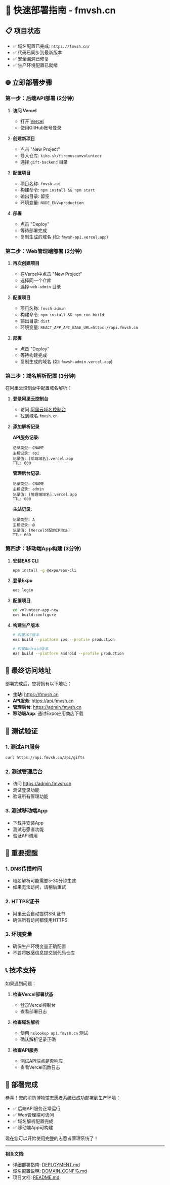 # 🚀 快速部署指南 - fmvsh.cn

## 📋 项目状态
- ✅ 域名配置已完成: `https://fmvsh.cn/`
- ✅ 代码已同步到最新版本
- ✅ 安全漏洞已修复
- ✅ 生产环境配置已就绪

## 🌐 立即部署步骤

### 第一步：后端API部署 (2分钟)

1. **访问 Vercel**
   - 打开 [Vercel](https://vercel.com)
   - 使用GitHub账号登录

2. **创建新项目**
   - 点击 "New Project"
   - 导入仓库: `kiko-sk/firemuseumvolunteer`
   - 选择 `gift-backend` 目录

3. **配置项目**
   - 项目名称: `fmvsh-api`
   - 构建命令: `npm install && npm start`
   - 输出目录: 留空
   - 环境变量: `NODE_ENV=production`

4. **部署**
   - 点击 "Deploy"
   - 等待部署完成
   - 复制生成的域名 (如: `fmvsh-api.vercel.app`)

### 第二步：Web管理端部署 (2分钟)

1. **再次创建项目**
   - 在Vercel中点击 "New Project"
   - 选择同一个仓库
   - 选择 `web-admin` 目录

2. **配置项目**
   - 项目名称: `fmvsh-admin`
   - 构建命令: `npm install && npm run build`
   - 输出目录: `dist`
   - 环境变量: `REACT_APP_API_BASE_URL=https://api.fmvsh.cn`

3. **部署**
   - 点击 "Deploy"
   - 等待构建完成
   - 复制生成的域名 (如: `fmvsh-admin.vercel.app`)

### 第三步：域名解析配置 (3分钟)

在阿里云控制台中配置域名解析：

1. **登录阿里云控制台**
   - 访问 [阿里云域名控制台](https://dc.console.aliyun.com/)
   - 找到域名 `fmvsh.cn`

2. **添加解析记录**

   **API服务记录:**
   ```
   记录类型: CNAME
   主机记录: api
   记录值: [后端域名].vercel.app
   TTL: 600
   ```

   **管理后台记录:**
   ```
   记录类型: CNAME
   主机记录: admin
   记录值: [管理端域名].vercel.app
   TTL: 600
   ```

   **主站记录:**
   ```
   记录类型: A
   主机记录: @
   记录值: [Vercel分配的IP地址]
   TTL: 600
   ```

### 第四步：移动端App构建 (3分钟)

1. **安装EAS CLI**
   ```bash
   npm install -g @expo/eas-cli
   ```

2. **登录Expo**
   ```bash
   eas login
   ```

3. **配置项目**
   ```bash
   cd volunteer-app-new
   eas build:configure
   ```

4. **构建生产版本**
   ```bash
   # 构建iOS版本
   eas build --platform ios --profile production
   
   # 构建Android版本
   eas build --platform android --profile production
   ```

## 🔗 最终访问地址

部署完成后，您将拥有以下地址：

- **主站**: https://fmvsh.cn
- **API服务**: https://api.fmvsh.cn
- **管理后台**: https://admin.fmvsh.cn
- **移动端App**: 通过Expo应用商店下载

## 🧪 测试验证

### 1. 测试API服务
```bash
curl https://api.fmvsh.cn/api/gifts
```

### 2. 测试管理后台
- 访问 https://admin.fmvsh.cn
- 测试登录功能
- 验证所有管理功能

### 3. 测试移动端App
- 下载并安装App
- 测试志愿者功能
- 验证API调用

## 🚨 重要提醒

### 1. DNS传播时间
- 域名解析可能需要5-30分钟生效
- 如果无法访问，请稍后重试

### 2. HTTPS证书
- 阿里云会自动提供SSL证书
- 确保所有访问都使用HTTPS

### 3. 环境变量
- 确保生产环境变量正确配置
- 不要将敏感信息提交到代码仓库

## 📞 技术支持

如果遇到问题：

1. **检查Vercel部署状态**
   - 登录Vercel控制台
   - 查看部署日志

2. **检查域名解析**
   - 使用 `nslookup api.fmvsh.cn` 测试
   - 确认解析记录正确

3. **检查API服务**
   - 测试API端点是否响应
   - 查看Vercel函数日志

## 🎉 部署完成

恭喜！您的消防博物馆志愿者系统已成功部署到生产环境：

- ✅ 后端API服务正常运行
- ✅ Web管理端可访问
- ✅ 域名解析配置完成
- ✅ 移动端App可构建

现在您可以开始使用完整的志愿者管理系统了！

---

**相关文档:**
- 详细部署指南: [DEPLOYMENT.md](./DEPLOYMENT.md)
- 域名配置说明: [DOMAIN_CONFIG.md](./DOMAIN_CONFIG.md)
- 项目文档: [README.md](./README.md)
